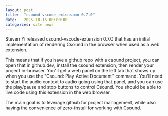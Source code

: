 ```yaml
---
layout: post
title:  "csound-vscode-extension 0.7.0"
date:   2025-10-16 00:00:00
categories: site news
---
```


Steven Yi released csound-vscode-extension 0.7.0 that has an initial
implementation of rendering Csound in the browser when used as a web
extension.

This means that if you have a github repo with a csound project, you
can open that in github.dev, install the csound extension, then render
your project in-browser. You'll get a web panel on the left tab that
shows up when you use the "Csound: Play Active Document" command.
You'll need to start the audio context to audio going using that
panel, and you can use the play/pause and stop buttons to control
Csound.  You should be able to live code using this extension in the
web browser.

The main goal is to leverage github for project management, while also
having the convenience of zero-install for working with Csound.

